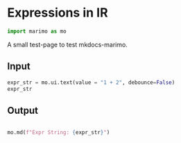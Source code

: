 
# Expressions in IR

```python {marimo}
import marimo as mo
```

A small test-page to test mkdocs-marimo.

## Input

```python {marimo}
expr_str = mo.ui.text(value = "1 + 2", debounce=False)
expr_str
```

## Output

```python {marimo}

mo.md(f"Expr String: {expr_str}")
```
